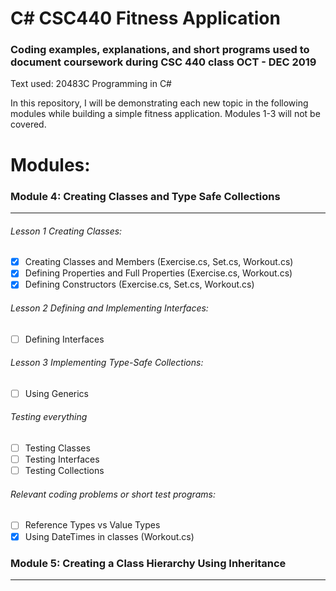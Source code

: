 # C\# CSC440 Fitness Application
### Coding examples, explanations, and short programs used to document coursework during CSC 440 class OCT - DEC 2019

Text used: 20483C Programming in C\#

In this repository, I will be demonstrating each new topic in the following
modules while building a simple fitness application. Modules 1-3 will not
be covered.

# Modules:

### Module 4: Creating Classes and Type Safe Collections
-------------------------------------------------------
###### Lesson 1 Creating Classes:
- [X] Creating Classes and Members (Exercise.cs, Set.cs, Workout.cs)
- [X] Defining Properties and Full Properties (Exercise.cs, Workout.cs)
- [X] Defining Constructors (Exercise.cs, Set.cs, Workout.cs)

###### Lesson 2 Defining and Implementing Interfaces:
- [ ] Defining Interfaces

###### Lesson 3 Implementing Type-Safe Collections:
- [ ] Using Generics

###### Testing everything
- [ ] Testing Classes
- [ ] Testing Interfaces
- [ ] Testing Collections

###### Relevant coding problems or short test programs:
- [ ] Reference Types vs Value Types
- [X] Using DateTimes in classes (Workout.cs)

### Module 5: Creating a Class Hierarchy Using Inheritance
----------------------------------------------------------
